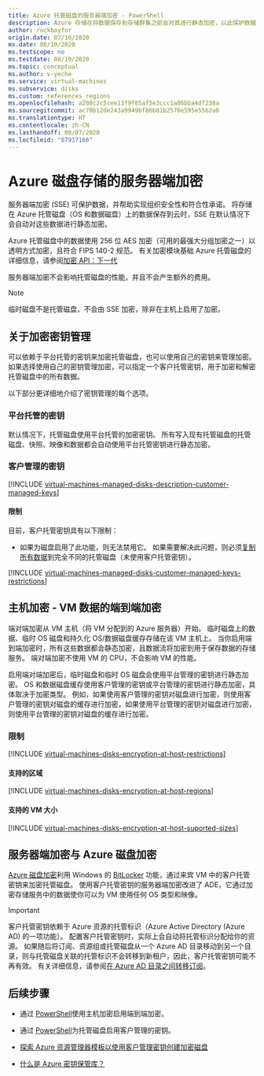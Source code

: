 ```yaml
---
title: Azure 托管磁盘的服务器端加密 - PowerShell
description: Azure 存储在将数据保存到存储群集之前会对其进行静态加密，以此保护数据。 可以依赖于 Azure 托管的密钥来加密托管磁盘，也可以使用客户管理的密钥通过自己的密钥来管理加密。
author: rockboyfor
origin.date: 07/10/2020
ms.date: 08/10/2020
ms.testscope: no
ms.testdate: 08/10/2020
ms.topic: conceptual
ms.author: v-yeche
ms.service: virtual-machines
ms.subservice: disks
ms.custom: references_regions
ms.openlocfilehash: a208c2c5cee13f9f85af5e3ccc1a86bba4df238a
ms.sourcegitcommit: ac70b12de243a9949bf86b81b2576e595e55b2a6
ms.translationtype: HT
ms.contentlocale: zh-CN
ms.lasthandoff: 08/07/2020
ms.locfileid: "87917166"
---
```

<!--Verified successfully-->
<!--PG notified the Customer-managed keys GA on global-->
# <a name="server-side-encryption-of-azure-disk-storage"></a>Azure 磁盘存储的服务器端加密

服务器端加密 (SSE) 可保护数据，并帮助实现组织安全性和符合性承诺。 将存储在 Azure 托管磁盘（OS 和数据磁盘）上的数据保存到云时，SSE 在默认情况下会自动对这些数据进行静态加密。 

Azure 托管磁盘中的数据使用 256 位 AES 加密（可用的最强大分组加密之一）以透明方式加密，且符合 FIPS 140-2 规范。 有关加密模块基础 Azure 托管磁盘的详细信息，请参阅[加密 API：下一代](https://docs.microsoft.com/windows/desktop/seccng/cng-portal)

<!--Not Avaialble on [AES encryption](https://en.wikipedia.org/wiki/Advanced_Encryption_Standard)-->

服务器端加密不会影响托管磁盘的性能，并且不会产生额外的费用。 

> [!NOTE]
> 临时磁盘不是托管磁盘，不会由 SSE 加密，除非在主机上启用了加密。

## <a name="about-encryption-key-management"></a>关于加密密钥管理

可以依赖于平台托管的密钥来加密托管磁盘，也可以使用自己的密钥来管理加密。 如果选择使用自己的密钥管理加密，可以指定一个客户托管密钥，用于加密和解密托管磁盘中的所有数据。 

以下部分更详细地介绍了密钥管理的每个选项。

### <a name="platform-managed-keys"></a>平台托管的密钥

默认情况下，托管磁盘使用平台托管的加密密钥。 所有写入现有托管磁盘的托管磁盘、快照、映像和数据都会自动使用平台托管密钥进行静态加密。

### <a name="customer-managed-keys"></a>客户管理的密钥

[!INCLUDE [virtual-machines-managed-disks-description-customer-managed-keys](../../../includes/virtual-machines-managed-disks-description-customer-managed-keys.md)]

#### <a name="restrictions"></a>限制

目前，客户托管密钥具有以下限制：

- 如果为磁盘启用了此功能，则无法禁用它。
    如果需要解决此问题，则必须[复制所有数据](disks-upload-vhd-to-managed-disk-powershell.md#copy-a-managed-disk)到完全不同的托管磁盘（未使用客户托管密钥）。

[!INCLUDE [virtual-machines-managed-disks-customer-managed-keys-restrictions](../../../includes/virtual-machines-managed-disks-customer-managed-keys-restrictions.md)]

## <a name="encryption-at-host---end-to-end-encryption-for-your-vm-data"></a>主机加密 - VM 数据的端到端加密

端对端加密从 VM 主机（将 VM 分配到的 Azure 服务器）开始。 临时磁盘上的数据、临时 OS 磁盘和持久化 OS/数据磁盘缓存存储在该 VM 主机上。 当你启用端到端加密时，所有这些数据都会静态加密，且数据流将加密到用于保存数据的存储服务。 端对端加密不使用 VM 的 CPU，不会影响 VM 的性能。 

启用端对端加密后，临时磁盘和临时 OS 磁盘会使用平台管理的密钥进行静态加密。 OS 和数据磁盘缓存使用客户管理的密钥或平台管理的密钥进行静态加密，具体取决于加密类型。 例如，如果使用客户管理的密钥对磁盘进行加密，则使用客户管理的密钥对磁盘的缓存进行加密，如果使用平台管理的密钥对磁盘进行加密，则使用平台管理的密钥对磁盘的缓存进行加密。

### <a name="restrictions"></a>限制

[!INCLUDE [virtual-machines-disks-encryption-at-host-restrictions](../../../includes/virtual-machines-disks-encryption-at-host-restrictions.md)]

#### <a name="supported-regions"></a>支持的区域

[!INCLUDE [virtual-machines-disks-encryption-at-host-regions](../../../includes/virtual-machines-disks-encryption-at-host-regions.md)]

#### <a name="supported-vm-sizes"></a>支持的 VM 大小

[!INCLUDE [virtual-machines-disks-encryption-at-host-suported-sizes](../../../includes/virtual-machines-disks-encryption-at-host-suported-sizes.md)]

<!--Not Available on ## Double encryption at rest-->
## <a name="server-side-encryption-versus-azure-disk-encryption"></a>服务器端加密与 Azure 磁盘加密

[Azure 磁盘加密](../../security/fundamentals/azure-disk-encryption-vms-vmss.md)利用 Windows 的 [BitLocker](https://docs.microsoft.com/windows/security/information-protection/bitlocker/bitlocker-overview) 功能，通过来宾 VM 中的客户托管密钥来加密托管磁盘。 使用客户托管密钥的服务器端加密改进了 ADE，它通过加密存储服务中的数据使你可以为 VM 使用任何 OS 类型和映像。

> [!IMPORTANT]
> 客户托管密钥依赖于 Azure 资源的托管标识（Azure Active Directory (Azure AD) 的一项功能）。 配置客户托管密钥时，实际上会自动将托管标识分配给你的资源。 如果随后将订阅、资源组或托管磁盘从一个 Azure AD 目录移动到另一个目录，则与托管磁盘关联的托管标识不会转移到新租户，因此，客户托管密钥可能不再有效。 有关详细信息，请参阅[在 Azure AD 目录之间转移订阅](../../active-directory/managed-identities-azure-resources/known-issues.md#transferring-a-subscription-between-azure-ad-directories)。

## <a name="next-steps"></a>后续步骤

- 通过 [PowerShell](disks-enable-host-based-encryption-powershell.md)使用主机加密启用端到端加密。

    <!--Not Available on  [Azure portal](disks-enable-host-based-encryption-portal.md)-->
    <!--Not Available on [PowerShell](disks-enable-double-encryption-at-rest-powershell.md)-->
    <!--Not Available on [Azure portal](disks-enable-double-encryption-at-rest-portal.md)-->
    
- 通过 [PowerShell](disks-enable-customer-managed-keys-powershell.md)为托管磁盘启用客户管理的密钥。

    <!--Not Available on [Azure portal](disks-enable-customer-managed-keys-portal.md)-->
    
- [探索 Azure 资源管理器模板以使用客户管理密钥创建加密磁盘](https://github.com/ramankumarlive/manageddiskscmkpreview)
- [什么是 Azure 密钥保管库？](../../key-vault/general/overview.md)

<!-- Update_Description: update meta properties, wording update, update link -->